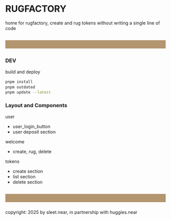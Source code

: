 # RUGFACTORY
home for rugfactory, create and rug tokens without writing a single line of code

![](public/rug_banner_100px_B39570.svg)
---

### DEV
build and deploy

```sh
pnpm install
pnpm outdated
pnpm update --latest
```


### Layout and Components


user
- user_login_button
- user deposit section

welcome
- create, rug, delete

tokens
- create section
- list section
- delete section




![](public/rug_banner_100px_B39570.svg)
----

copyright: 2025 by sleet.near, in partnership with huggies.near